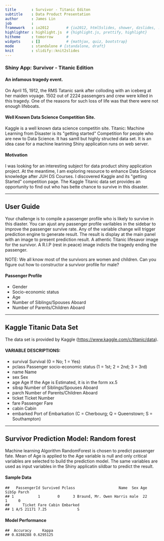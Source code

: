 ```yaml
---
title       : Survivor - Titanic Editon
subtitle    : Data Product Presentation
author      : James Lin
job         : 
framework   : io2012        # {io2012, html5slides, shower, dzslides, ...}
highlighter : highlight.js  # {highlight.js, prettify, highlight}
hitheme     : tomorrow      # 
widgets     : []            # {mathjax, quiz, bootstrap}
mode        : standalone # {standalone, draft}
knit        : slidify::knit2slides
---
```


### Shiny App: Survivor - Titanic Edition

#### An infamous tragedy event.
On April 15, 1912, the RMS Tatanic sank after colloding with an iceberg at her maiden voyage. 1502 out of 2224 passengers and crew were killed in this tragedy. One of the reasons for such loss of life was that there were not enough lifeboats. 

#### Well Known Data Science Competition Site.
Kaggle is a well known data science competitin site. Titanic: Machine Learning from Disaster is its "getting started" Competition for people who are new to Data Science. It has samll but highly structed data set. It is an idea case for a machine learining Shiny application runs on web server.

#### Motivation
I was looking for an interesting subject for data product shiny application project. At the meantime, I am exploring resource to enhance Data Science knowledge after JUH DS Courses. I discovered Kaggle and its "getting Started" competition page. The Kaggle Titanic data set provides an opportunity to find out who has bette chance to survive in this disaster.


---

## User Guide
Your challenge is to compile a passenger profile who is likely to survive in this diaster. 
You can ajust any passenger profile varilables in the sidebar to improve the passenger survive rate. Any of the variable change will trigger prediction engine to generate result. The result is display at the main panel with an image to present prediction result. A athentic Titanic lifesavor image for the survivor. A R.I.P (rest in peace) image indicts the tragedy ending the passenger. 

NOTE: We all know most of the survivors are women and children. Can you figure out how to constructor a survivor profile for male?

#### Passenger Profile 
* Gender 
* Socio-economic status
* Age
* Number of Siblings/Spouses Aboard
* Number of Parents/Children Aboard

---

## Kaggle Titanic Data Set
The data set is provided by Kaggle (https://www.kaggle.com/c/titanic/data).  

#### VARIABLE DESCRIPTIONS:  
* survival        Survival (0 = No; 1 = Yes)
* pclass          Passenger socio-economic status (1 = 1st; 2 = 2nd; 3 = 3rd)
* name            Name
* sex             Sex
* age             Age If the Age is Estimated, it is in the form xx.5
* sibsp           Number of Siblings/Spouses Aboard
* parch           Number of Parents/Children Aboard
* ticket          Ticket Number
* fare            Passenger Fare
* cabin          Cabin
* embarked       Port of Embarkation (C = Cherbourg; Q = Queenstown; S = Southampton)  


-----

## Survivor Prediction Model: Random forest
Machine learning Algorithm RandomForest is chosen to predict passenger fate. Mean of Age is applied to the Age variable is null and only critical variables are selected to build the prediction model. The same variables are used as input variables in the Shiny applicatin sildbar to predict the result. 

#### Sample Data

```
##   PassengerId Survived Pclass                    Name  Sex Age SibSp Parch
## 1           1        0      3 Braund, Mr. Owen Harris male  22     1     0
##      Ticket Fare Cabin Embarked
## 1 A/5 21171 7.25              S
```

#### Model Performance 

```
##  Accuracy     Kappa 
## 0.8288288 0.6295125
```

